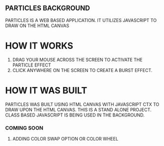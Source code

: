 ## PARTICLES BACKGROUND
PARTICLES IS A WEB BASED APPLICATION.
IT UTILIZES JAVASCRIPT TO DRAW ON THE HTML CANVAS

# HOW IT WORKS
1) DRAG YOUR MOUSE ACROSS THE SCREEN TO ACTIVATE THE PARTICLE EFFECT
2) CLICK ANYWHERE ON THE SCREEN TO CREATE A BURST EFFECT.

# HOW IT WAS BUILT
PARTICLES WAS BUILT USING HTML CANVAS WITH JAVASCRIPT CTX TO DRAW UPON THE HTML CANVAS. THIS IS A STAND ALONE PROJECT. CLASS BASED JAVASCRIPT IS BEING USED IN THE BACKGROUND.

### COMING SOON
1) ADDING COLOR SWAP OPTION OR COLOR WHEEL
